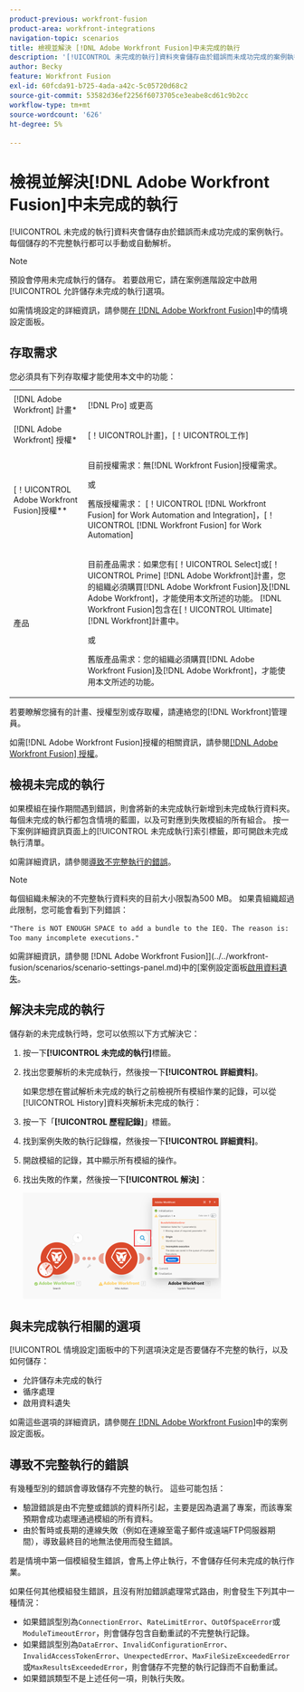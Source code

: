 ```yaml
---
product-previous: workfront-fusion
product-area: workfront-integrations
navigation-topic: scenarios
title: 檢視並解決 [!DNL Adobe Workfront Fusion]中未完成的執行
description: '[!UICONTROL 未完成的執行]資料夾會儲存由於錯誤而未成功完成的案例執行。 每個儲存的不完整執行都可以手動或自動解析。'
author: Becky
feature: Workfront Fusion
exl-id: 60fcda91-b725-4ada-a42c-5c05720d68c2
source-git-commit: 53582d36ef2256f6073705ce3eabe8cd61c9b2cc
workflow-type: tm+mt
source-wordcount: '626'
ht-degree: 5%

---
```


# 檢視並解決[!DNL Adobe Workfront Fusion]中未完成的執行

[!UICONTROL 未完成的執行]資料夾會儲存由於錯誤而未成功完成的案例執行。 每個儲存的不完整執行都可以手動或自動解析。

>[!NOTE]
>
>預設會停用未完成執行的儲存。 若要啟用它，請在案例進階設定中啟用[!UICONTROL 允許儲存未完成的執行]選項。
>
>如需情境設定的詳細資訊，請參閱[在 [!DNL Adobe Workfront Fusion]](../../workfront-fusion/scenarios/scenario-settings-panel.md)中的情境設定面板。

## 存取需求

您必須具有下列存取權才能使用本文中的功能：

<table style="table-layout:auto">  
 <col> 
 <col> 
 <tbody> 
  <tr> 
    <td role="rowheader">[!DNL Adobe Workfront] 計畫*</td> 
   <td> <p>[!DNL Pro] 或更高</p> </td> 
  </tr> 
  <tr data-mc-conditions=""> 
   <td role="rowheader">[!DNL Adobe Workfront] 授權*</td> 
   <td> <p>[！UICONTROL計畫]，[！UICONTROL工作]</p> </td> 
  </tr> 
  <tr> 
   <td role="rowheader">[！UICONTROL Adobe Workfront Fusion]授權**</td> 
  <td>
   <p>目前授權需求：無[!DNL Workfront Fusion]授權需求。</p>
   <p>或</p>
   <p>舊版授權需求： [！UICONTROL [!DNL Workfront Fusion] for Work Automation and Integration]，[！UICONTROL [!DNL Workfront Fusion] for Work Automation]</p>
   </td>  
  </tr> 
  <tr> 
   <td role="rowheader">產品</td> 
   <td>
   <p>目前產品需求：如果您有[！UICONTROL Select]或[！UICONTROL Prime] [!DNL Adobe Workfront]計畫，您的組織必須購買[!DNL Adobe Workfront Fusion]及[!DNL Adobe Workfront]，才能使用本文所述的功能。 [!DNL Workfront Fusion]包含在[！UICONTROL Ultimate] [!DNL Workfront]計畫中。</p>
   <p>或</p>
   <p>舊版產品需求：您的組織必須購買[!DNL Adobe Workfront Fusion]及[!DNL Adobe Workfront]，才能使用本文所述的功能。</p>
   </td> 
  </tr> 
 </tbody> 
</table>

若要瞭解您擁有的計畫、授權型別或存取權，請連絡您的[!DNL Workfront]管理員。

如需[!DNL Adobe Workfront Fusion]授權的相關資訊，請參閱[[!DNL Adobe Workfront Fusion] 授權](../../workfront-fusion/get-started/license-automation-vs-integration.md)。

## 檢視未完成的執行

如果模組在操作期間遇到錯誤，則會將新的未完成執行新增到未完成執行資料夾。 每個未完成的執行都包含情境的藍圖，以及可對應到失敗模組的所有組合。 按一下案例詳細資訊頁面上的[!UICONTROL 未完成執行]索引標籤，即可開啟未完成執行清單。

<!--

![](assets/incomplete-executions-tab-350x102.png)

-->

如需詳細資訊，請參閱[導致不完整執行的錯誤](#errors-resulting-into-incomplete-executions)。

>[!NOTE]
>
>每個組織未解決的不完整執行資料夾的目前大小限製為500 MB。 如果貴組織超過此限制，您可能會看到下列錯誤：
>
>`"There is NOT ENOUGH SPACE to add a bundle to the IEQ. The reason is: Too many incomplete executions."`
>
>如需詳細資訊，請參閱 [!DNL Adobe Workfront Fusion]](../../workfront-fusion/scenarios/scenario-settings-panel.md)中的[案例設定面板[啟用資料遺失](../../workfront-fusion/scenarios/scenario-settings-panel.md#enable)。

## 解決未完成的執行

儲存新的未完成執行時，您可以依照以下方式解決它：

1. 按一下&#x200B;**[!UICONTROL 未完成的執行]**&#x200B;標籤。
1. 找出您要解析的未完成執行，然後按一下&#x200B;**[!UICONTROL 詳細資料]**。


   如果您想在嘗試解析未完成的執行之前檢視所有模組作業的記錄，可以從[!UICONTROL History]資料夾解析未完成的執行：

1. 按一下「**[!UICONTROL 歷程記錄]**」標籤。
1. 找到案例失敗的執行記錄檔，然後按一下&#x200B;**[!UICONTROL 詳細資料]**。
1. 開啟模組的記錄，其中顯示所有模組的操作。
1. 找出失敗的作業，然後按一下&#x200B;**[!UICONTROL 解決]**：

   ![](assets/resolve-btn-350x188.png)

## 與未完成執行相關的選項

[!UICONTROL 情境設定]面板中的下列選項決定是否要儲存不完整的執行，以及如何儲存：

* 允許儲存未完成的執行
* 循序處理
* 啟用資料遺失

如需這些選項的詳細資訊，請參閱[在 [!DNL Adobe Workfront Fusion]](../../workfront-fusion/scenarios/scenario-settings-panel.md)中的案例設定面板。

## 導致不完整執行的錯誤

有幾種型別的錯誤會導致儲存不完整的執行。 這些可能包括：

* 驗證錯誤是由不完整或錯誤的資料所引起，主要是因為遺漏了專案，而該專案預期會成功處理通過模組的所有資料。
* 由於暫時或長期的連線失敗（例如在連線至電子郵件或遠端FTP伺服器期間），導致最終目的地無法使用而發生錯誤。

若是情境中第一個模組發生錯誤，會馬上停止執行，不會儲存任何未完成的執行作業。

如果任何其他模組發生錯誤，且沒有附加錯誤處理常式路由，則會發生下列其中一種情況：

* 如果錯誤型別為`ConnectionError`、`RateLimitError`、`OutOfSpaceError`或`ModuleTimeoutError`，則會儲存包含自動重試的不完整執行記錄。
* 如果錯誤型別為`DataError`、`InvalidConfigurationError`、`InvalidAccessTokenError`、`UnexpectedError`、`MaxFileSizeExceededError`或`MaxResultsExceededError`，則會儲存不完整的執行記錄而不自動重試。
* 如果錯誤類型不是上述任何一項，則執行失敗。
